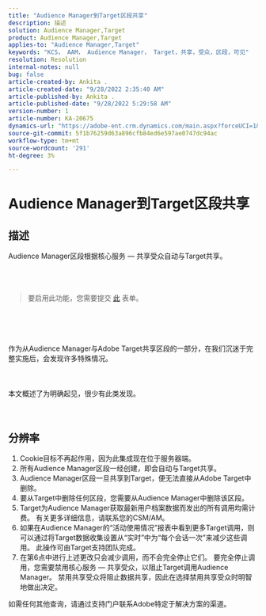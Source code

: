 ```yaml
---
title: "Audience Manager到Target区段共享"
description: 描述
solution: Audience Manager,Target
product: Audience Manager,Target
applies-to: "Audience Manager,Target"
keywords: "KCS， AAM， Audience Manager， Target，共享，受众，区段，可见"
resolution: Resolution
internal-notes: null
bug: false
article-created-by: Ankita .
article-created-date: "9/28/2022 2:35:40 AM"
article-published-by: Ankita .
article-published-date: "9/28/2022 5:29:58 AM"
version-number: 1
article-number: KA-20675
dynamics-url: "https://adobe-ent.crm.dynamics.com/main.aspx?forceUCI=1&pagetype=entityrecord&etn=knowledgearticle&id=cce6fd3b-d63e-ed11-9db1-0022480869de"
source-git-commit: 5f1b76259d63a896cfb84ed6e597ae0747dc94ac
workflow-type: tm+mt
source-wordcount: '291'
ht-degree: 3%

---
```


# Audience Manager到Target区段共享

## 描述

Audience Manager区段根据核心服务 — 共享受众自动与Target共享。<br><br> <br><br>

> 要启用此功能，您需要提交 [此](https://adobe.allegiancetech.com/cgi-bin/qwebcorporate.dll?idx=X8SVES) 表单。

<br><br> <br><br>作为从Audience Manager与Adobe Target共享区段的一部分，在我们沉迷于完整实施后，会发现许多特殊情况。<br><br> <br><br>本文概述了为明确起见，很少有此类发现。<br><br> 

## 分辨率


1. Cookie目标不再起作用，因为此集成现在位于服务器端。
2. 所有Audience Manager区段一经创建，即会自动与Target共享。
3. Audience Manager区段一旦共享到Target，便无法直接从Adobe Target中删除。
4. 要从Target中删除任何区段，您需要从Audience Manager中删除该区段。
5. Target为Audience Manager获取最新用户档案数据而发出的所有调用均需计费。 有关更多详细信息，请联系您的CSM/AM。
6. 如果在Audience Manager的“活动使用情况”报表中看到更多Target调用，则可以通过将Target数据收集设置从“实时”中为“每个会话一次”来减少这些调用。 此操作可由Target支持团队完成。
7. 在第6点中进行上述更改只会减少调用，而不会完全停止它们。 要完全停止调用，您需要禁用核心服务 — 共享受众，以阻止Target调用Audience Manager。 禁用共享受众将阻止数据共享，因此在选择禁用共享受众时明智地做出决定。




如需任何其他查询，请通过支持门户联系Adobe特定于解决方案的渠道。
